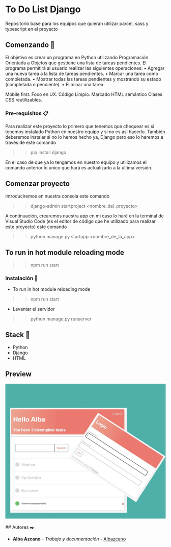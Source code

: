 # To Do List Django

Repositorio base para los equipos que quieran utilizar parcel, sass y typescript en el proyecto

## Comenzando 🚀

El objetivo es crear un programa en Python utilizando Programación Orientada a Objetos que gestione una lista de tareas pendientes. El programa permitirá al usuario realizar las siguientes operaciones:
• Agregar una nueva tarea a la lista de tareas pendientes.
• Marcar una tarea como completada.
• Mostrar todas las tareas pendientes y mostrando su estado (completada o pendiente).
• Eliminar una tarea.

Mobile first.
Foco en UX.
Código Limpio.
Marcado HTML semántico
Clases CSS reutilizables.

### Pre-requisitos 📋

Para realizar este proyecto lo primero que tenemos que chequear es si tenemos instalado Python en nuestro equipo y si no es así hacerlo. También deberemos instalar si no lo hemos hecho ya, Django pero eso lo haremos a través de este comando

>> pip install django

En el caso de que ya lo tengamos en nuestro equipo y utilizamos el comando anterior lo único que hará es actualizarlo a la última versión.


## Comenzar proyecto

Introduciremos en nuestra consola este comando

>> django-admin startproject <nombre_del_proyecto>

A continuación, crearemos nuestra app en mi caso lo haré en la terminal de Visual Studio Code (es el editor de código que he utilizado para realizar este proyecto) este comando

>> python manage.py startapp <nombre_de_la_app>

## To run in hot module reloading mode

>> npm run start

### Instalación 🔧

* To run in hot module reloading mode

>> npm run start

* Levantar el servidor 

>> python manage.py runserver

## Stack 📌

- Python
- Django
- HTML

## Preview 

<p align="left">
   <img src="./resources/Collage readme github_page.jpg"/> 
</p>
## Autores ✒️

* **Alba Azcano** - *Trabajo y documentación* - [Albazcano](https://github.com/Albazcano)
